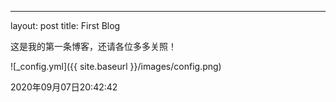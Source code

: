 ---
layout: post
title: First Blog

这是我的第一条博客，还请各位多多关照！

![_config.yml]({{ site.baseurl }}/images/config.png)

2020年09月07日20:42:42
